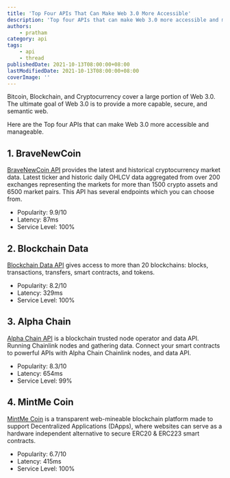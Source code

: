 ```yaml
---
title: 'Top Four APIs That Can Make Web 3.0 More Accessible'
description: 'Top four APIs that can make Web 3.0 more accessible and manageable.'
authors:
    - pratham
category: api
tags:
    - api
    - thread
publishedDate: 2021-10-13T08:00:00+08:00
lastModifiedDate: 2021-10-13T08:00:00+08:00
coverImage: ''
---
```


<Lead>
  Bitcoin, Blockchain, and Cryptocurrency cover a large portion of Web 3.0. The ultimate goal of Web 3.0 is to provide a more capable, secure, and semantic web.

Here are the Top four APIs that can make Web 3.0 more accessible and manageable.

</Lead>

## 1. BraveNewCoin

[BraveNewCoin API](https://rapidapi.com/BraveNewCoin/api/bravenewcoin/?utm_source=RapidAPI.com/guides&utm_medium=DevRel&utm_campaign=DevRel) provides the latest and historical cryptocurrency market data. Latest ticker and historic daily OHLCV data aggregated from over 200 exchanges representing the markets for more than 1500 crypto assets and 6500 market pairs. This API has several endpoints which you can choose from.

-   Popularity: 9.9/10
-   Latency: 87ms
-   Service Level: 100%

## 2. Blockchain Data

[Blockchain Data API](https://rapidapi.com/bitquery-bitquery-default/api/blockchain-data/?utm_source=RapidAPI.com/guides&utm_medium=DevRel&utm_campaign=DevRel) gives access to more than 20 blockchains: blocks, transactions, transfers, smart contracts, and tokens.

-   Popularity: 8.2/10
-   Latency: 329ms
-   Service Level: 100%

## 3. Alpha Chain

[Alpha Chain API](https://rapidapi.com/alpha-chain1-alpha-chain-default/api/alpha-chain2/?utm_source=RapidAPI.com/guides&utm_medium=DevRel&utm_campaign=DevRel) is a blockchain trusted node operator and data API. Running Chainlink nodes and gathering data. Connect your smart contracts to powerful APIs with Alpha Chain Chainlink nodes, and data API.

-   Popularity: 8.3/10
-   Latency: 654ms
-   Service Level: 99%

## 4. MintMe Coin

[MintMe Coin](https://rapidapi.com/webchain/api/mintme-com-coin/?utm_source=RapidAPI.com/guides&utm_medium=DevRel&utm_campaign=DevRel) is a transparent web-mineable blockchain platform made to support Decentralized Applications (DApps), where websites can serve as a hardware independent alternative to secure ERC20 & ERC223 smart contracts.

-   Popularity: 6.7/10
-   Latency: 415ms
-   Service Level: 100%
